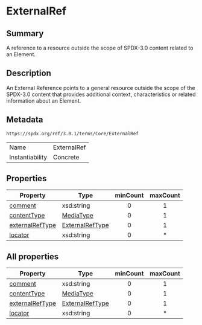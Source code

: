 <!-- Automatically generated by spec-parser v2.5.0 on 2024-08-10T18:46:28.607668+00:00 -->
<!-- SPDX-License-Identifier: Community-Spec-1.0 -->

# ExternalRef

## Summary

A reference to a resource outside the scope of SPDX-3.0 content related to an Element.


## Description

An External Reference points to a general resource outside the scope of the SPDX-3.0 content
that provides additional context, characteristics or related information about an Element.


## Metadata

`https://spdx.org/rdf/3.0.1/terms/Core/ExternalRef`


| | |
|---|---|
| Name | ExternalRef |
| Instantiability | Concrete |






## Properties

| Property | Type | minCount | maxCount |
|---|---|:---:|:---:|
| [comment](../Properties/comment.md) | xsd:string | 0 | 1 |
| [contentType](../Properties/contentType.md) | [MediaType](../Datatypes/MediaType.md) | 0 | 1 |
| [externalRefType](../Properties/externalRefType.md) | [ExternalRefType](../Vocabularies/ExternalRefType.md) | 0 | 1 |
| [locator](../Properties/locator.md) | xsd:string | 0 | * |



## All properties

| Property | Type | minCount | maxCount |
|---|---|:---:|:---:|
| [comment](../../Core/Properties/comment.md) | xsd:string | 0 | 1 |
| [contentType](../../Core/Properties/contentType.md) | [MediaType](../../Core/Datatypes/MediaType.md) | 0 | 1 |
| [externalRefType](../../Core/Properties/externalRefType.md) | [ExternalRefType](../../Core/Vocabularies/ExternalRefType.md) | 0 | 1 |
| [locator](../../Core/Properties/locator.md) | xsd:string | 0 | * |



